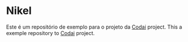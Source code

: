 # Nikel
Este é um repositório de exemplo para o projeto da [Codai](https://www.growdev.com.br/) project.
This a exemple repository to [Codai](https://www.growdev.com.br/) project.
